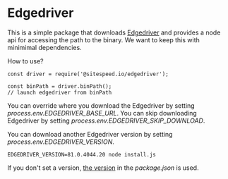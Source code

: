 # Edgedriver

This is a simple package that downloads [Edgedriver](https://developer.microsoft.com/en-us/microsoft-edge/tools/webdriver/) and 
provides a node api for accessing the path to the binary. We want to keep this with minimimal dependencies.


How to use?
```node
const driver = require('@sitespeed.io/edgedriver');

const binPath = driver.binPath();
// launch edgedriver from binPath
```

You can override where you download the Edgedriver by setting *process.env.EDGEDRIVER_BASE_URL*. You can skip downloading Edgedriver by setting *process.env.EDGEDRIVER_SKIP_DOWNLOAD*.

You can download another Edgedriver version by setting *process.env.EDGEDRIVER_VERSION*.

```
EDGEDRIVER_VERSION=81.0.4044.20 node install.js
```

If you don't set a version, [the version](https://github.com/sitespeedio/edgedriver/blob/master/package.json#L4) in the *package.json* is used. 

